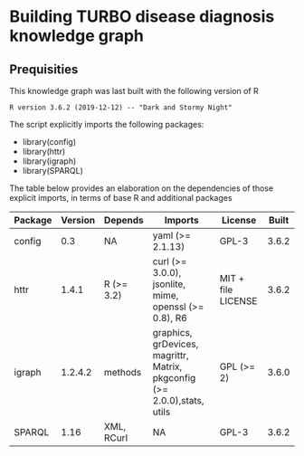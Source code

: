 # Building TURBO disease diagnosis knowledge graph



## Prequisities 

This knowledge graph was last built with the following version of R

`R version 3.6.2 (2019-12-12) -- "Dark and Stormy Night"`

The script explicitly imports the following packages:

- library(config)
- library(httr)
- library(igraph)
- library(SPARQL)

The table below provides an elaboration on the dependencies of those explicit imports, in terms of base R and additional packages

| Package | Version | Depends    | Imports                                                      | License            | Built |
| ------- | ------- | ---------- | ------------------------------------------------------------ | ------------------ | ----- |
| config  | 0.3     | NA         | yaml (>= 2.1.13)                                             | GPL-3              | 3.6.2 |
| httr    | 1.4.1   | R (>= 3.2) | curl (>= 3.0.0), jsonlite, mime, openssl (>= 0.8), R6        | MIT + file LICENSE | 3.6.2 |
| igraph  | 1.2.4.2 | methods    | graphics, grDevices, magrittr, Matrix, pkgconfig (>= 2.0.0),stats, utils | GPL (>= 2)         | 3.6.0 |
| SPARQL  | 1.16    | XML, RCurl | NA                                                           | GPL-3              | 3.6.2 |

